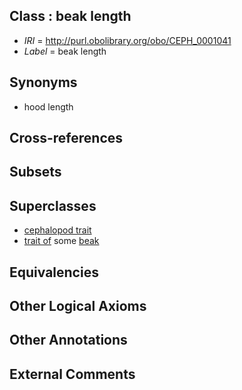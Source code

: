 
## Class : beak length

 * *IRI* = http://purl.obolibrary.org/obo/CEPH_0001041
 * *Label* = beak length

## Synonyms

 * hood length

## Cross-references


## Subsets


## Superclasses

 * [cephalopod trait](../../CEPH/00/CEPH_0000300.md)
 * [trait of](../../ceph#trait/of/ceph#trait_of.md) some [beak](../../CEPH/23/CEPH_0000023.md)

## Equivalencies


## Other Logical Axioms


## Other Annotations


## External Comments

